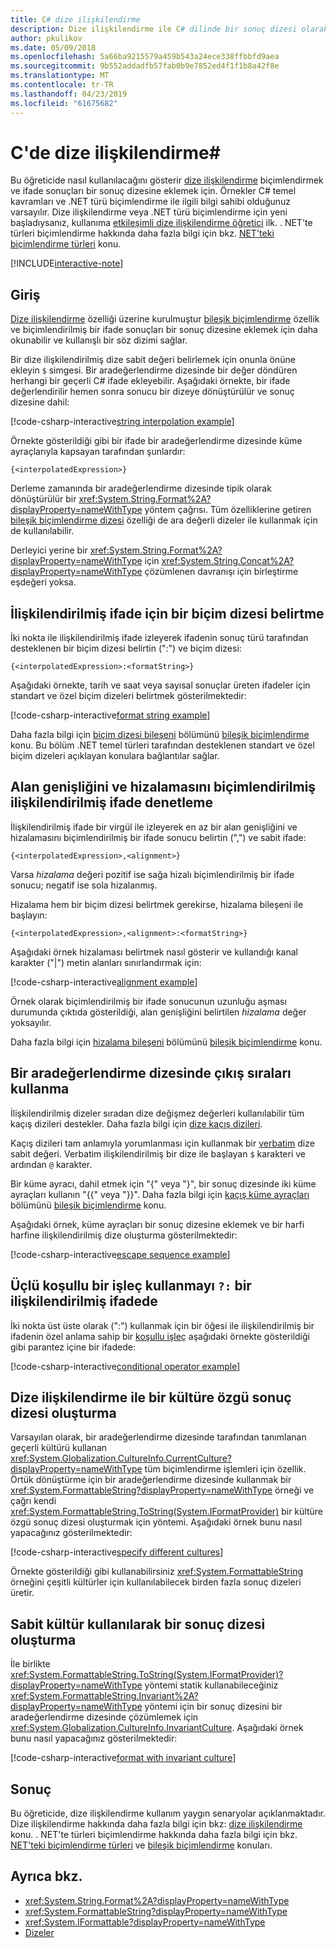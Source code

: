 ```yaml
---
title: C# dize ilişkilendirme
description: Dize ilişkilendirme ile C# dilinde bir sonuç dizesi olarak biçimlendirilmiş bir ifade sonuçları eklemeyi öğrenin.
author: pkulikov
ms.date: 05/09/2018
ms.openlocfilehash: 5a66ba9215579a459b543a24ece338ffbbfd9aea
ms.sourcegitcommit: 9b552addadfb57fab0b9e7852ed4f1f1b8a42f8e
ms.translationtype: MT
ms.contentlocale: tr-TR
ms.lasthandoff: 04/23/2019
ms.locfileid: "61675682"
---
```

# <a name="string-interpolation-in-c"></a>C'de dize ilişkilendirme\#

Bu öğreticide nasıl kullanılacağını gösterir [dize ilişkilendirme](../language-reference/tokens/interpolated.md) biçimlendirmek ve ifade sonuçları bir sonuç dizesine eklemek için. Örnekler C# temel kavramları ve .NET türü biçimlendirme ile ilgili bilgi sahibi olduğunuz varsayılır. Dize ilişkilendirme veya .NET türü biçimlendirme için yeni başladıysanız, kullanıma [etkileşimli dize ilişkilendirme öğretici](exploration/interpolated-strings.yml) ilk. . NET'te türleri biçimlendirme hakkında daha fazla bilgi için bkz. [NET'teki biçimlendirme türleri](../../standard/base-types/formatting-types.md) konu.

[!INCLUDE[interactive-note](~/includes/csharp-interactive-note.md)]

## <a name="introduction"></a>Giriş

[Dize ilişkilendirme](../language-reference/tokens/interpolated.md) özelliği üzerine kurulmuştur [bileşik biçimlendirme](../../standard/base-types/composite-formatting.md) özellik ve biçimlendirilmiş bir ifade sonuçları bir sonuç dizesine eklemek için daha okunabilir ve kullanışlı bir söz dizimi sağlar.

Bir dize ilişkilendirilmiş dize sabit değeri belirlemek için onunla önüne ekleyin `$` simgesi. Bir aradeğerlendirme dizesinde bir değer döndüren herhangi bir geçerli C# ifade ekleyebilir. Aşağıdaki örnekte, bir ifade değerlendirilir hemen sonra sonucu bir dizeye dönüştürülür ve sonuç dizesine dahil:

[!code-csharp-interactive[string interpolation example](~/samples/snippets/csharp/tutorials/string-interpolation/Program.cs#1)]

Örnekte gösterildiği gibi bir ifade bir aradeğerlendirme dizesinde küme ayraçlarıyla kapsayan tarafından şunlardır:

```
{<interpolatedExpression>}
```

Derleme zamanında bir aradeğerlendirme dizesinde tipik olarak dönüştürülür bir <xref:System.String.Format%2A?displayProperty=nameWithType> yöntem çağrısı. Tüm özelliklerine getiren [bileşik biçimlendirme dizesi](../../standard/base-types/composite-formatting.md) özelliği de ara değerli dizeler ile kullanmak için de kullanılabilir.

Derleyici yerine bir <xref:System.String.Format%2A?displayProperty=nameWithType> için <xref:System.String.Concat%2A?displayProperty=nameWithType> çözümlenen davranışı için birleştirme eşdeğeri yoksa.

## <a name="how-to-specify-a-format-string-for-an-interpolated-expression"></a>İlişkilendirilmiş ifade için bir biçim dizesi belirtme

İki nokta ile ilişkilendirilmiş ifade izleyerek ifadenin sonuç türü tarafından desteklenen bir biçim dizesi belirtin (":") ve biçim dizesi:

```
{<interpolatedExpression>:<formatString>}
```

Aşağıdaki örnekte, tarih ve saat veya sayısal sonuçlar üreten ifadeler için standart ve özel biçim dizeleri belirtmek gösterilmektedir:

[!code-csharp-interactive[format string example](~/samples/snippets/csharp/tutorials/string-interpolation/Program.cs#2)]

Daha fazla bilgi için [biçim dizesi bileşeni](../../standard/base-types/composite-formatting.md#format-string-component) bölümünü [bileşik biçimlendirme](../../standard/base-types/composite-formatting.md) konu. Bu bölüm .NET temel türleri tarafından desteklenen standart ve özel biçim dizeleri açıklayan konulara bağlantılar sağlar.

## <a name="how-to-control-the-field-width-and-alignment-of-the-formatted-interpolated-expression"></a>Alan genişliğini ve hizalamasını biçimlendirilmiş ilişkilendirilmiş ifade denetleme

İlişkilendirilmiş ifade bir virgül ile izleyerek en az bir alan genişliğini ve hizalamasını biçimlendirilmiş bir ifade sonucu belirtin (",") ve sabit ifade:

```
{<interpolatedExpression>,<alignment>}
```

Varsa *hizalama* değeri pozitif ise sağa hizalı biçimlendirilmiş bir ifade sonucu; negatif ise sola hizalanmış.

Hizalama hem bir biçim dizesi belirtmek gerekirse, hizalama bileşeni ile başlayın:

```
{<interpolatedExpression>,<alignment>:<formatString>}
```

Aşağıdaki örnek hizalaması belirtmek nasıl gösterir ve kullandığı kanal karakter ("|") metin alanları sınırlandırmak için:

[!code-csharp-interactive[alignment example](~/samples/snippets/csharp/tutorials/string-interpolation/Program.cs#3)]

Örnek olarak biçimlendirilmiş bir ifade sonucunun uzunluğu aşması durumunda çıktıda gösterildiği, alan genişliğini belirtilen *hizalama* değer yoksayılır.

Daha fazla bilgi için [hizalama bileşeni](../../standard/base-types/composite-formatting.md#alignment-component) bölümünü [bileşik biçimlendirme](../../standard/base-types/composite-formatting.md) konu.

## <a name="how-to-use-escape-sequences-in-an-interpolated-string"></a>Bir aradeğerlendirme dizesinde çıkış sıraları kullanma

İlişkilendirilmiş dizeler sıradan dize değişmez değerleri kullanılabilir tüm kaçış dizileri destekler. Daha fazla bilgi için [dize kaçış dizileri](../programming-guide/strings/index.md#string-escape-sequences).

Kaçış dizileri tam anlamıyla yorumlanması için kullanmak bir [verbatim](../language-reference/tokens/verbatim.md) dize sabit değeri. Verbatim ilişkilendirilmiş bir dize ile başlayan `$` karakteri ve ardından `@` karakter.

Bir küme ayracı, dahil etmek için "{" veya "}", bir sonuç dizesinde iki küme ayraçları kullanın "{{" veya "}}". Daha fazla bilgi için [kaçış küme ayraçları](../../standard/base-types/composite-formatting.md#escaping-braces) bölümünü [bileşik biçimlendirme](../../standard/base-types/composite-formatting.md) konu.

Aşağıdaki örnek, küme ayraçları bir sonuç dizesine eklemek ve bir harfi harfine ilişkilendirilmiş dize oluşturma gösterilmektedir:

[!code-csharp-interactive[escape sequence example](~/samples/snippets/csharp/tutorials/string-interpolation/Program.cs#4)]

## <a name="how-to-use-a-ternary-conditional-operator--in-an-interpolated-expression"></a>Üçlü koşullu bir işleç kullanmayı `?:` bir ilişkilendirilmiş ifadede

İki nokta üst üste olarak (":") kullanmak için bir öğesi ile ilişkilendirilmiş bir ifadenin özel anlama sahip bir [koşullu işleç](../language-reference/operators/conditional-operator.md) aşağıdaki örnekte gösterildiği gibi parantez içine bir ifadede:

[!code-csharp-interactive[conditional operator example](~/samples/snippets/csharp/tutorials/string-interpolation/Program.cs#5)]

## <a name="how-to-create-a-culture-specific-result-string-with-string-interpolation"></a>Dize ilişkilendirme ile bir kültüre özgü sonuç dizesi oluşturma

Varsayılan olarak, bir aradeğerlendirme dizesinde tarafından tanımlanan geçerli kültürü kullanan <xref:System.Globalization.CultureInfo.CurrentCulture?displayProperty=nameWithType> tüm biçimlendirme işlemleri için özellik. Örtük dönüştürme için bir aradeğerlendirme dizesinde kullanmak bir <xref:System.FormattableString?displayProperty=nameWithType> örneği ve çağrı kendi <xref:System.FormattableString.ToString(System.IFormatProvider)> bir kültüre özgü sonuç dizesi oluşturmak için yöntemi. Aşağıdaki örnek bunu nasıl yapacağınız gösterilmektedir:

[!code-csharp-interactive[specify different cultures](~/samples/snippets/csharp/tutorials/string-interpolation/Program.cs#6)]

Örnekte gösterildiği gibi kullanabilirsiniz <xref:System.FormattableString> örneğini çeşitli kültürler için kullanılabilecek birden fazla sonuç dizeleri üretir.

## <a name="how-to-create-a-result-string-using-the-invariant-culture"></a>Sabit kültür kullanılarak bir sonuç dizesi oluşturma

İle birlikte <xref:System.FormattableString.ToString(System.IFormatProvider)?displayProperty=nameWithType> yöntemi statik kullanabileceğiniz <xref:System.FormattableString.Invariant%2A?displayProperty=nameWithType> yöntemi için bir sonuç dizesini bir aradeğerlendirme dizesinde çözümlemek için <xref:System.Globalization.CultureInfo.InvariantCulture>. Aşağıdaki örnek bunu nasıl yapacağınız gösterilmektedir:

[!code-csharp-interactive[format with invariant culture](~/samples/snippets/csharp/tutorials/string-interpolation/Program.cs#7)]

## <a name="conclusion"></a>Sonuç

Bu öğreticide, dize ilişkilendirme kullanım yaygın senaryolar açıklanmaktadır. Dize ilişkilendirme hakkında daha fazla bilgi için bkz: [dize ilişkilendirme](../language-reference/tokens/interpolated.md) konu. . NET'te türleri biçimlendirme hakkında daha fazla bilgi için bkz. [NET'teki biçimlendirme türleri](../../standard/base-types/formatting-types.md) ve [bileşik biçimlendirme](../../standard/base-types/composite-formatting.md) konuları.

## <a name="see-also"></a>Ayrıca bkz.

- <xref:System.String.Format%2A?displayProperty=nameWithType>
- <xref:System.FormattableString?displayProperty=nameWithType>
- <xref:System.IFormattable?displayProperty=nameWithType>
- [Dizeler](../programming-guide/strings/index.md)
